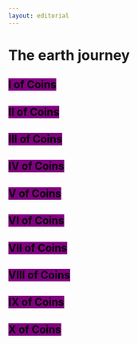```yaml
---
layout: editorial
---
```


# The earth journey

## <mark style="background-color:purple;">I of Coins</mark>

## <mark style="background-color:purple;">II of Coins</mark>

## <mark style="background-color:purple;">III of Coins</mark>

## <mark style="background-color:purple;">IV of Coins</mark>

## <mark style="background-color:purple;">V of Coins</mark>

## <mark style="background-color:purple;">VI of Coins</mark>

## <mark style="background-color:purple;">VII of Coins</mark>

## <mark style="background-color:purple;">VIII of Coins</mark>

## <mark style="background-color:purple;">IX of Coins</mark>

## <mark style="background-color:purple;">X of Coins</mark>

## <mark style="background-color:orange;"></mark>
